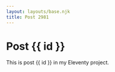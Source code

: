 ```yaml
---
layout: layouts/base.njk
title: Post 2981
---
```


# Post {{ id }}

This is post {{ id }} in my Eleventy project.
